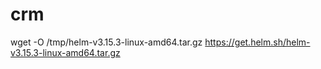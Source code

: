 # crm



wget -O /tmp/helm-v3.15.3-linux-amd64.tar.gz  https://get.helm.sh/helm-v3.15.3-linux-amd64.tar.gz